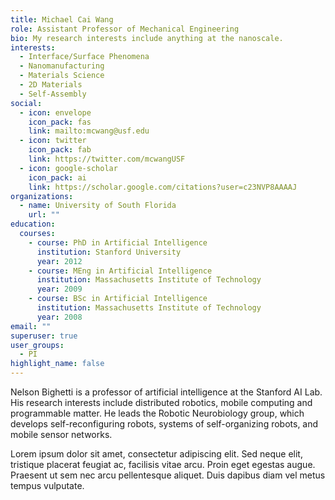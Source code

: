 ```yaml
---
title: Michael Cai Wang
role: Assistant Professor of Mechanical Engineering
bio: My research interests include anything at the nanoscale.
interests:
  - Interface/Surface Phenomena
  - Nanomanufacturing
  - Materials Science
  - 2D Materials
  - Self-Assembly
social:
  - icon: envelope
    icon_pack: fas
    link: mailto:mcwang@usf.edu
  - icon: twitter
    icon_pack: fab
    link: https://twitter.com/mcwangUSF
  - icon: google-scholar
    icon_pack: ai
    link: https://scholar.google.com/citations?user=c23NVP8AAAAJ
organizations:
  - name: University of South Florida
    url: ""
education:
  courses:
    - course: PhD in Artificial Intelligence
      institution: Stanford University
      year: 2012
    - course: MEng in Artificial Intelligence
      institution: Massachusetts Institute of Technology
      year: 2009
    - course: BSc in Artificial Intelligence
      institution: Massachusetts Institute of Technology
      year: 2008
email: ""
superuser: true
user_groups:
  - PI
highlight_name: false
---
```


Nelson Bighetti is a professor of artificial intelligence at the Stanford AI Lab. His research interests include distributed robotics, mobile computing and programmable matter. He leads the Robotic Neurobiology group, which develops self-reconfiguring robots, systems of self-organizing robots, and mobile sensor networks.

Lorem ipsum dolor sit amet, consectetur adipiscing elit. Sed neque elit, tristique placerat feugiat ac, facilisis vitae arcu. Proin eget egestas augue. Praesent ut sem nec arcu pellentesque aliquet. Duis dapibus diam vel metus tempus vulputate.

